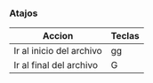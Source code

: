 ### Atajos

Accion      | Teclas
------------|-------
Ir al inicio del archivo | gg
Ir al final del archivo | G
